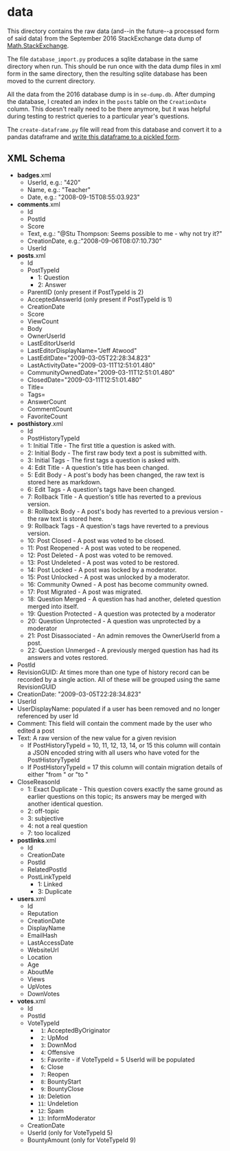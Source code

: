 ﻿data
====
 
This directory contains the raw data (and--in the future--a processed form of said data) from the September 2016 StackExchange data dump of [Math.StackExchange][1].  

The file `database_import.py` produces a sqlite database in the same directory when run.  This should be run once with the data dump files in xml form in the same directory, then the resulting sqlite database has been moved to the current directory.

All the data from the 2016 database dump is in `se-dump.db`.  After dumping the database, I created an index in the `posts` table on the `CreationDate` column.  This doesn't really need to be there anymore, but it was helpful during testing to restrict queries to a particular year's questions.

The `create-dataframe.py` file will read from this database and convert it to a pandas dataframe and [write this dataframe to a pickled form][2].  

XML Schema
----------

- **badges**.xml
    - UserId, e.g.: "420"
    - Name, e.g.: "Teacher"
    - Date, e.g.: "2008-09-15T08:55:03.923"
- **comments**.xml
    - Id
    - PostId
    - Score
    - Text, e.g.: "@Stu Thompson: Seems possible to me - why not try it?"
    - CreationDate, e.g.:"2008-09-06T08:07:10.730"
    - UserId
- **posts**.xml
    - Id
    - PostTypeId
       - 1: Question
       - 2: Answer
    - ParentID (only present if PostTypeId is 2)
    - AcceptedAnswerId (only present if PostTypeId is 1)
    - CreationDate
    - Score
    - ViewCount
    - Body
    - OwnerUserId
    - LastEditorUserId
    - LastEditorDisplayName="Jeff Atwood"
    - LastEditDate="2009-03-05T22:28:34.823"
    - LastActivityDate="2009-03-11T12:51:01.480"
    - CommunityOwnedDate="2009-03-11T12:51:01.480"
    - ClosedDate="2009-03-11T12:51:01.480"
    - Title=
    - Tags=
    - AnswerCount
    - CommentCount
    - FavoriteCount
- **posthistory**.xml
  - Id
  - PostHistoryTypeId
   - 1: Initial Title - The first title a question is asked with.
   - 2: Initial Body - The first raw body text a post is submitted with.
   - 3: Initial Tags - The first tags a question is asked with.
   - 4: Edit Title - A question's title has been changed.
   - 5: Edit Body - A post's body has been changed, the raw text is stored here as markdown.
   - 6: Edit Tags - A question's tags have been changed.
   - 7: Rollback Title - A question's title has reverted to a previous version.
   - 8: Rollback Body - A post's body has reverted to a previous version - the raw text is stored here.
   - 9: Rollback Tags - A question's tags have reverted to a previous version.
   - 10: Post Closed - A post was voted to be closed.
   - 11: Post Reopened - A post was voted to be reopened.
   - 12: Post Deleted - A post was voted to be removed.
   - 13: Post Undeleted - A post was voted to be restored.
   - 14: Post Locked - A post was locked by a moderator.
   - 15: Post Unlocked - A post was unlocked by a moderator.
   - 16: Community Owned - A post has become community owned.
   - 17: Post Migrated - A post was migrated.
   - 18: Question Merged - A question has had another, deleted question merged into itself.
   - 19: Question Protected - A question was protected by a moderator
   - 20: Question Unprotected - A question was unprotected by a moderator
   - 21: Post Disassociated - An admin removes the OwnerUserId from a post.
   - 22: Question Unmerged - A previously merged question has had its answers and votes restored.
 - PostId
 - RevisionGUID: At times more than one type of history record can be recorded by a single action.  All of these will be grouped using the same RevisionGUID
 - CreationDate: "2009-03-05T22:28:34.823"
 - UserId
 - UserDisplayName: populated if a user has been removed and no longer referenced by user Id
 - Comment: This field will contain the comment made by the user who edited a post
 - Text: A raw version of the new value for a given revision
   - If PostHistoryTypeId = 10, 11, 12, 13, 14, or 15  this column will contain a JSON encoded string with all users who have voted for the PostHistoryTypeId
   - If PostHistoryTypeId = 17 this column will contain migration details of either "from <url>" or "to <url>"
 - CloseReasonId
   - 1: Exact Duplicate - This question covers exactly the same ground as earlier questions on this topic; its answers may be merged with another identical question.
   - 2: off-topic
   - 3: subjective
   - 4: not a real question
   - 7: too localized
- **postlinks**.xml
  - Id
  - CreationDate
  - PostId
  - RelatedPostId
  - PostLinkTypeId
    - 1: Linked
    - 3: Duplicate
- **users**.xml
  - Id
  - Reputation
  - CreationDate
  - DisplayName
  - EmailHash
  - LastAccessDate
  - WebsiteUrl
  - Location
  - Age
  - AboutMe
  - Views
  - UpVotes
  - DownVotes
- **votes**.xml
  - Id
  - PostId
  - VoteTypeId
     - ` 1`: AcceptedByOriginator
     - ` 2`: UpMod
     - ` 3`: DownMod
     - ` 4`: Offensive
     - ` 5`: Favorite - if VoteTypeId = 5 UserId will be populated
     - ` 6`: Close
     - ` 7`: Reopen
     - ` 8`: BountyStart
     - ` 9`: BountyClose
     - `10`: Deletion
     - `11`: Undeletion
     - `12`: Spam
     - `13`: InformModerator
  - CreationDate
  - UserId (only for VoteTypeId 5)
  - BountyAmount (only for VoteTypeId 9)

[1]: http://math.stackexchange.com/
[2]: http://stackoverflow.com/a/17098736/1110928
